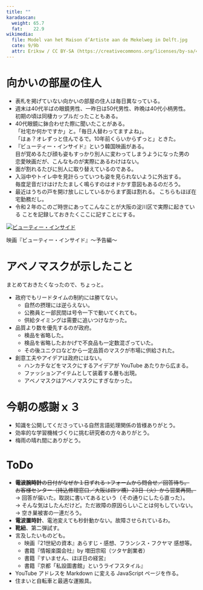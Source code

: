```yaml
---
title: ""
karadascan:
  weight: 65.7
  fat:    22.9
wikimedia:
  file: Model van het Maison d’Artiste aan de Mekelweg in Delft.jpg
  cate: 9/9b
  attr: Eriksw / CC BY-SA (https://creativecommons.org/licenses/by-sa/4.0)
---
```


# 向かいの部屋の住人

* 表札を掲げていない向かいの部屋の住人は毎日異なっている。
* 週末は40代半ばの眼鏡男性、一昨日は50代男性、昨晩は40代小柄男性。  
  初期の頃は同棲カップルだったこともある。
* 40代眼鏡に鉢合わせた際に聞いたことがある。  
  「社宅か何かですか」と。「毎日人替わってますよね」。  
  「はぁ？オレずっと住んでるで。10年前くらいからずっと」ときた。
* 『ビューティー・インサイド』という韓国映画がある。  
  目が覚めるたび顔も姿もすっかり別人に変わってしまうようになった男の  
  恋愛映画だが、こんなものが実際にあるわけはない。
* 面が割れるたびに別人に取り替えているのである。
* 入浴中やトイレ中を見計らっていつも姿を見られないように外出する。  
  毎度足音だけはけたたましく鳴らすのはオドかす意図もあるのだろう。
* 最近はうちの戸を開け放しにしているからまず面は割れる。
  こちらもほぼ在宅勤務だし。
* 令和２年のこのご時世にあってこんなことが大阪の淀川区で実際に起きている
  ことを記録しておきたくここに記すことにする。

[![ビューティー・インサイド](https://img.youtube.com/vi/76dQfMS2n0k/0.jpg)](https://www.youtube.com/watch?v=76dQfMS2n0k)

映画『ビューティー・インサイド』〜予告編〜


# アベノマスクが示したこと

まとめておきたくなったので、ちょっと。

* 政府でもリードタイムの制約には勝てない。  
  * 自然の摂理には逆らえない。
  * 公務員と一部民間は号令一下で動いてくれても。
  * 供給タイミングは需要に追いつけなかった。
* 品質より数を優先するのが政府。
  * 検品を省略した。
  * 検品を省略したおかげで不良品も一定数混ざっていた。
  * その後ユニクロなどから一定品質のマスクが市場に供給された。
* 創意工夫やアイデアは政府にはない。
  * ハンカチなどをマスクにするアイデアが YouTube あたりから広まる。
  * ファッションアイテムとして装着する層も出現。
  * アベノマスクはアベノマスクにすぎなかった。


# 今朝の感謝ｘ３

* 知識を公開してくださっている自然言語処理関係の皆様ありがとう。
* 効率的な学習機械づくりに挑む研究者の方々ありがとう。
* 梅雨の晴れ間にありがとう。


# ToDo

* ~~**電波腕時計**の日付がなぜか１日ずれる->フォームから問合せ／回答待ち。  
  お客様センター（持込修理窓口／大阪は四ツ橋）23日（火）から営業再開。~~  
  -> 回答が届いた。取説に書いてあるという（その通りにしたら直った）。  
  -> そんな気はしたんだけど。ただ故障の原因らしいことは何もしていない。  
  -> 空き巣被害の一連だろう。
* **電波置時計**、電池変えても秒針動かない。故障させられているわ。
* **靴紐**、第二弾試す。
* 言及したいものども。
  * 映画『21世紀の資本』あらすじ・感想、フランシス・フクヤマ 感想等。
  * 書籍『情報楽園会社』by 増田宗昭（ツタヤ創業者）
  * 書籍『すいません、ほぼ日の経営』
  * 書籍『京都「私設圖書館」というライフスタイル』
* YouTube アドレスを Markdown に変える JavaScript ページを作る。
* 住まいと自転車と最適な運搬具。
